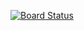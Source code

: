 [![Board Status](https://dev.azure.com/chihisaifeddine/13ee8719-d097-4b37-96d5-43431a5aa89b/67720cd7-e434-4c0d-9691-6b1c5c025123/_apis/work/boardbadge/b8622218-bff3-48c3-a5cd-8136220a7534)](https://dev.azure.com/chihisaifeddine/13ee8719-d097-4b37-96d5-43431a5aa89b/_boards/board/t/67720cd7-e434-4c0d-9691-6b1c5c025123/Microsoft.RequirementCategory)